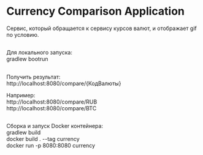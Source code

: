 # Сurrency Comparison Application
Cервис, который обращается к сервису курсов валют, и отображает gif по условию.

##
Для локального запуска:  
gradlew bootrun

##
Получить результат:  
http://localhost:8080/compare/{КодВалюты}

Например:  
http://localhost:8080/compare/RUB  
http://localhost:8080/compare/BTC

##
Сборка и запуск Docker контейнера:  
gradlew build  
docker build . --tag currency  
docker run -p 8080:8080 currency  


